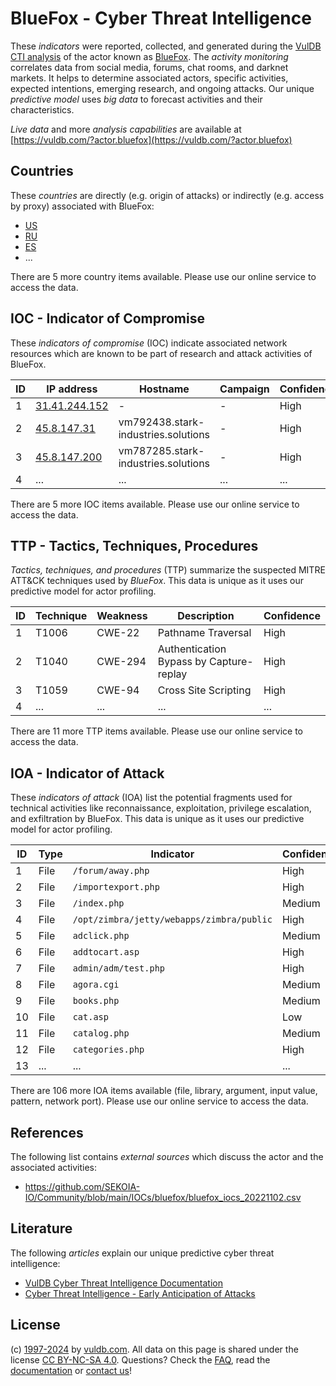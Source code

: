 # BlueFox - Cyber Threat Intelligence

These _indicators_ were reported, collected, and generated during the [VulDB CTI analysis](https://vuldb.com/?kb.cti) of the actor known as [BlueFox](https://vuldb.com/?actor.bluefox). The _activity monitoring_ correlates data from social media, forums, chat rooms, and darknet markets. It helps to determine associated actors, specific activities, expected intentions, emerging research, and ongoing attacks. Our unique _predictive model_ uses _big data_ to forecast activities and their characteristics.

_Live data_ and more _analysis capabilities_ are available at [https://vuldb.com/?actor.bluefox](https://vuldb.com/?actor.bluefox)

## Countries

These _countries_ are directly (e.g. origin of attacks) or indirectly (e.g. access by proxy) associated with BlueFox:

* [US](https://vuldb.com/?country.us)
* [RU](https://vuldb.com/?country.ru)
* [ES](https://vuldb.com/?country.es)
* ...

There are 5 more country items available. Please use our online service to access the data.

## IOC - Indicator of Compromise

These _indicators of compromise_ (IOC) indicate associated network resources which are known to be part of research and attack activities of BlueFox.

ID | IP address | Hostname | Campaign | Confidence
-- | ---------- | -------- | -------- | ----------
1 | [31.41.244.152](https://vuldb.com/?ip.31.41.244.152) | - | - | High
2 | [45.8.147.31](https://vuldb.com/?ip.45.8.147.31) | vm792438.stark-industries.solutions | - | High
3 | [45.8.147.200](https://vuldb.com/?ip.45.8.147.200) | vm787285.stark-industries.solutions | - | High
4 | ... | ... | ... | ...

There are 5 more IOC items available. Please use our online service to access the data.

## TTP - Tactics, Techniques, Procedures

_Tactics, techniques, and procedures_ (TTP) summarize the suspected MITRE ATT&CK techniques used by _BlueFox_. This data is unique as it uses our predictive model for actor profiling.

ID | Technique | Weakness | Description | Confidence
-- | --------- | -------- | ----------- | ----------
1 | T1006 | CWE-22 | Pathname Traversal | High
2 | T1040 | CWE-294 | Authentication Bypass by Capture-replay | High
3 | T1059 | CWE-94 | Cross Site Scripting | High
4 | ... | ... | ... | ...

There are 11 more TTP items available. Please use our online service to access the data.

## IOA - Indicator of Attack

These _indicators of attack_ (IOA) list the potential fragments used for technical activities like reconnaissance, exploitation, privilege escalation, and exfiltration by BlueFox. This data is unique as it uses our predictive model for actor profiling.

ID | Type | Indicator | Confidence
-- | ---- | --------- | ----------
1 | File | `/forum/away.php` | High
2 | File | `/importexport.php` | High
3 | File | `/index.php` | Medium
4 | File | `/opt/zimbra/jetty/webapps/zimbra/public` | High
5 | File | `adclick.php` | Medium
6 | File | `addtocart.asp` | High
7 | File | `admin/adm/test.php` | High
8 | File | `agora.cgi` | Medium
9 | File | `books.php` | Medium
10 | File | `cat.asp` | Low
11 | File | `catalog.php` | Medium
12 | File | `categories.php` | High
13 | ... | ... | ...

There are 106 more IOA items available (file, library, argument, input value, pattern, network port). Please use our online service to access the data.

## References

The following list contains _external sources_ which discuss the actor and the associated activities:

* https://github.com/SEKOIA-IO/Community/blob/main/IOCs/bluefox/bluefox_iocs_20221102.csv

## Literature

The following _articles_ explain our unique predictive cyber threat intelligence:

* [VulDB Cyber Threat Intelligence Documentation](https://vuldb.com/?kb.cti)
* [Cyber Threat Intelligence - Early Anticipation of Attacks](https://www.scip.ch/en/?labs.20201022)

## License

(c) [1997-2024](https://vuldb.com/?kb.changelog) by [vuldb.com](https://vuldb.com/?kb.about). All data on this page is shared under the license [CC BY-NC-SA 4.0](https://creativecommons.org/licenses/by-nc-sa/4.0/). Questions? Check the [FAQ](https://vuldb.com/?kb.faq), read the [documentation](https://vuldb.com/?kb) or [contact us](https://vuldb.com/?contact)!
